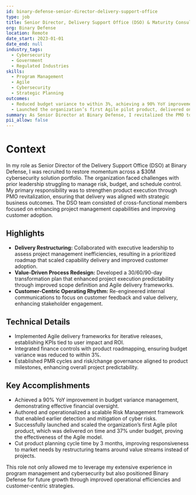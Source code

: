 ```yaml
---
id: binary-defense-senior-director-delivery-support-office
type: job
title: Senior Director, Delivery Support Office (DSO) & Maturity Consultant
org: Binary Defense
location: Remote
date_start: 2023-01-01
date_end: null
industry_tags:
  - Cybersecurity
  - Government
  - Regulated Industries
skills:
  - Program Management
  - Agile
  - Cybersecurity
  - Strategic Planning
outcomes:
  - Reduced budget variance to within 3%, achieving a 90% YoY improvement by integrating finance controls with product roadmapping.
  - Launched the organization’s first Agile pilot product, delivered on time and 37% under budget, establishing a repeatable product release process.
summary: As Senior Director at Binary Defense, I revitalized the PMO to enhance product execution across a $30M cybersecurity portfolio, significantly improving time-to-value and aligning delivery with strategic business outcomes.
pii_allow: false
---
```


# Context
In my role as Senior Director of the Delivery Support Office (DSO) at Binary Defense, I was recruited to restore momentum across a $30M cybersecurity solution portfolio. The organization faced challenges with prior leadership struggling to manage risk, budget, and schedule control. My primary responsibility was to strengthen product execution through PMO revitalization, ensuring that delivery was aligned with strategic business outcomes. The DSO team consisted of cross-functional members focused on enhancing project management capabilities and improving customer adoption.

## Highlights
- **Delivery Restructuring:** Collaborated with executive leadership to assess project management inefficiencies, resulting in a prioritized roadmap that scaled capability delivery and improved customer adoption.
- **Value-Driven Process Redesign:** Developed a 30/60/90-day transformation plan that enhanced project execution predictability through improved scope definition and Agile delivery frameworks.
- **Customer-Centric Operating Rhythm:** Re-engineered internal communications to focus on customer feedback and value delivery, enhancing stakeholder engagement.

## Technical Details
- Implemented Agile delivery frameworks for iterative releases, establishing KPIs tied to user impact and ROI.
- Integrated finance controls with product roadmapping, ensuring budget variance was reduced to within 3%.
- Established PMR cycles and risk/change governance aligned to product milestones, enhancing overall project predictability.

## Key Accomplishments
- Achieved a 90% YoY improvement in budget variance management, demonstrating effective financial oversight.
- Authored and operationalized a scalable Risk Management framework that enabled earlier detection and mitigation of cyber risks.
- Successfully launched and scaled the organization’s first Agile pilot product, which was delivered on time and 37% under budget, proving the effectiveness of the Agile model.
- Cut product planning cycle time by 3 months, improving responsiveness to market needs by restructuring teams around value streams instead of projects.

This role not only allowed me to leverage my extensive experience in program management and cybersecurity but also positioned Binary Defense for future growth through improved operational efficiencies and customer-centric strategies.